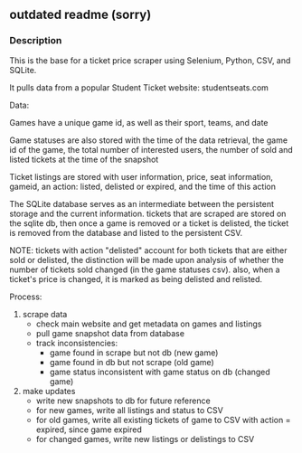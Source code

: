 <h2>outdated readme (sorry)</h2>

<h3>Description</h3>
This is the base for a ticket price scraper using Selenium, Python, CSV, and SQLite.

It pulls data from a popular Student Ticket website: studentseats.com

Data:

Games have a unique game id, as well as their sport, teams, and date

Game statuses are also stored with the time of the data retrieval, the game id of the game, the total number of interested users, the number of sold and listed tickets at the time of the snapshot

Ticket listings are stored with user information, price, seat information, gameid, an action: listed, delisted or expired, and the time of this action

The SQLite database serves as an intermediate between the persistent storage and the current information. tickets that are scraped are stored on the sqlite db, then once a game is removed or a ticket is delisted, the ticket is removed from the database and listed to the persistent CSV.

NOTE: tickets with action "delisted" account for both tickets that are either sold or delisted, the distinction will be made upon analysis of whether the number of tickets sold changed (in the game statuses csv). also, when a ticket's price is changed, it is marked as being delisted and relisted.

Process:
1. scrape data
   * check main website and get metadata on games and listings
   * pull game snapshot data from database
   * track inconsistencies:
     * game found in scrape but not db (new game)
     * game found in db but not scrape (old game)
     * game status inconsistent with game status on db (changed game)
2. make updates
   * write new snapshots to db for future reference
   * for new games, write all listings and status to CSV
   * for old games, write all existing tickets of game to CSV with action = expired, since game expired
   * for changed games, write new listings or delistings to CSV